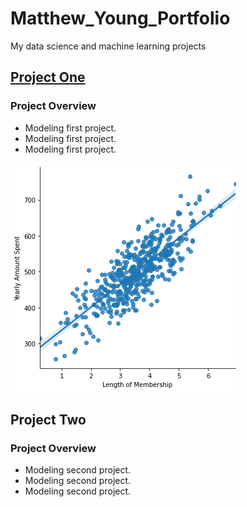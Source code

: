 # Matthew_Young_Portfolio
My data science and machine learning projects

## [Project One](https://github.com/mbyoung99/Linear_Regressions)
### Project Overview
* Modeling first project.
* Modeling first project.
* Modeling first project.

![](/Images/LinearModelPlot.png)

## Project Two
### Project Overview
* Modeling second project.
* Modeling second project.
* Modeling second project.
